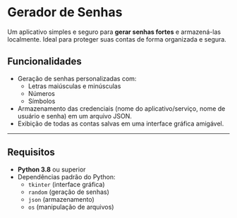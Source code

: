 # Gerador de Senhas

Um aplicativo simples e seguro para **gerar senhas fortes** e armazená-las localmente. Ideal para proteger suas contas de forma organizada e segura.

## Funcionalidades
- Geração de senhas personalizadas com:
  - Letras maiúsculas e minúsculas
  - Números
  - Símbolos
- Armazenamento das credenciais (nome do aplicativo/serviço, nome de usuário e senha) em um arquivo JSON.
- Exibição de todas as contas salvas em uma interface gráfica amigável.


---

## Requisitos
- **Python 3.8** ou superior
- Dependências padrão do Python:
  - `tkinter` (interface gráfica)
  - `random` (geração de senhas)
  - `json` (armazenamento)
  - `os` (manipulação de arquivos)




